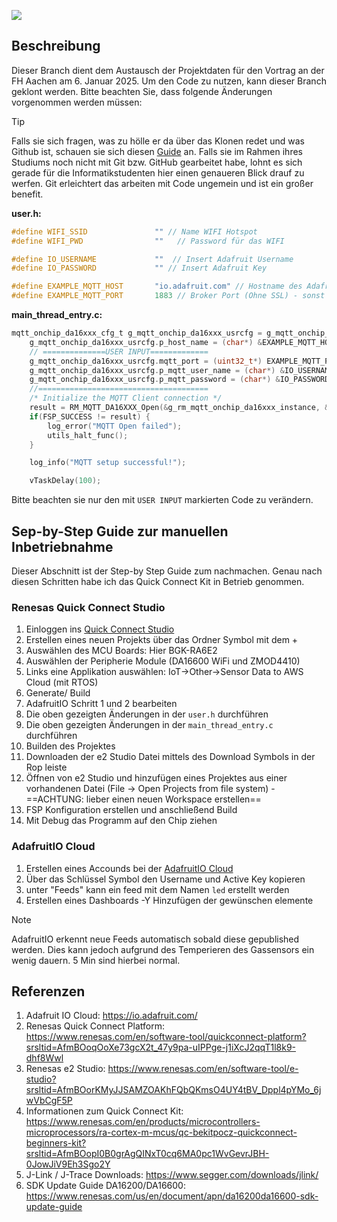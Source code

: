 
![](https://upload.wikimedia.org/wikipedia/commons/thumb/2/2b/Renesas_Electronics_logo.svg/1200px-Renesas_Electronics_logo.svg.png)

## Beschreibung
Dieser Branch dient dem Austausch der Projektdaten für den Vortrag an der FH Aachen am 6. Januar 2025. Um den Code zu nutzen, kann dieser Branch geklont werden. Bitte beachten Sie, dass folgende Änderungen vorgenommen werden müssen:

> [!TIP]
> Falls sie sich fragen, was zu hölle er da über das Klonen redet und was Github ist, schauen sie sich diesen [Guide](https://github.com/git-guides) an. Falls sie im Rahmen ihres Studiums noch nicht mit Git bzw. GitHub gearbeitet habe, lohnt es sich gerade für die Informatikstudenten hier einen genaueren Blick drauf zu werfen. Git erleichtert das arbeiten mit Code ungemein und ist ein großer benefit.


**user.h:**
```c
#define WIFI_SSID               "" // Name WIFI Hotspot
#define WIFI_PWD                ""   // Password für das WIFI

#define IO_USERNAME             ""  // Insert Adafruit Username
#define IO_PASSWORD             "" // Insert Adafruit Key

#define EXAMPLE_MQTT_HOST       "io.adafruit.com" // Hostname des Adafruit MQTT Brokers
#define EXAMPLE_MQTT_PORT       1883 // Broker Port (Ohne SSL) - sonst 8883
```
**main_thread_entry.c:**
```c
mqtt_onchip_da16xxx_cfg_t g_mqtt_onchip_da16xxx_usrcfg = g_mqtt_onchip_da16xxx_cfg;
    g_mqtt_onchip_da16xxx_usrcfg.p_host_name = (char*) &EXAMPLE_MQTT_HOST;
    // ==============USER INPUT=============
	g_mqtt_onchip_da16xxx_usrcfg.mqtt_port = (uint32_t*) EXAMPLE_MQTT_PORT;
    g_mqtt_onchip_da16xxx_usrcfg.p_mqtt_user_name = (char*) &IO_USERNAME;
    g_mqtt_onchip_da16xxx_usrcfg.p_mqtt_password = (char*) &IO_PASSWORD;
	//======================================
    /* Initialize the MQTT Client connection */
    result = RM_MQTT_DA16XXX_Open(&g_rm_mqtt_onchip_da16xxx_instance, &g_mqtt_onchip_da16xxx_usrcfg);
    if(FSP_SUCCESS != result) {
        log_error("MQTT Open failed");
        utils_halt_func();
    }

    log_info("MQTT setup successful!");

    vTaskDelay(100);
```
Bitte beachten sie nur den mit `USER INPUT` markierten Code zu verändern. 

## Sep-by-Step Guide zur manuellen Inbetriebnahme
Dieser Abschnitt ist der Step-by Step Guide zum nachmachen. Genau nach diesen Schritten habe ich das Quick Connect Kit in Betrieb genommen.

### Renesas Quick Connect Studio
1. Einloggen ins [Quick Connect Studio](https://www.renesas.com/en/software-tool/quickconnect-platform?srsltid=AfmBOoqOoXe73gcX2t_47y9pa-uIPPge-j1iXcJ2qqT1l8k9-dhf8Wwl)
2. Erstellen eines neuen Projekts über das Ordner Symbol mit dem + 
3. Auswählen des MCU Boards: Hier BGK-RA6E2
4. Auswählen der Peripherie Module (DA16600 WiFi und ZMOD4410)
5. Links eine Applikation auswählen: IoT->Other->Sensor Data to AWS Cloud (mit RTOS)
6. Generate/ Build 
7. AdafruitIO Schritt 1 und 2 bearbeiten
8. Die oben gezeigten Änderungen in der `user.h` durchführen
9. Die oben gezeigten Änderungen in der `main_thread_entry.c` durchführen
10. Builden des Projektes
11. Downloaden der e2 Studio Datei mittels des Download Symbols in der Rop leiste
12. Öffnen von e2 Studio und hinzufügen eines Projektes aus einer vorhandenen Datei (File -> Open Projects from file system) - ==ACHTUNG: lieber einen neuen Workspace erstellen==
13. FSP Konfiguration erstellen und anschließend Build 
14. Mit Debug das Programm auf den Chip ziehen


### AdafruitIO Cloud
1. Erstellen eines Accounds bei der [AdafruitIO Cloud](https://io.adafruit.com/)
2. Über das Schlüssel Symbol den Username und Active Key kopieren
3. unter "Feeds" kann ein feed mit dem Namen `led` erstellt werden
4. Erstellen eines Dashboards -Y Hinzufügen der gewünschen elemente

> [!NOTE]
> AdafruitIO erkennt neue Feeds automatisch sobald diese gepublished werden. Dies kann jedoch aufgrund des Temperieren des Gassensors ein wenig dauern. 5 Min sind hierbei normal.


## Referenzen
1. Adafruit IO Cloud: https://io.adafruit.com/
2. Renesas Quick Connect Platform: https://www.renesas.com/en/software-tool/quickconnect-platform?srsltid=AfmBOoqOoXe73gcX2t_47y9pa-uIPPge-j1iXcJ2qqT1l8k9-dhf8Wwl
3. Renesas e2 Studio: https://www.renesas.com/en/software-tool/e-studio?srsltid=AfmBOorKMyJJSAMZOAKhFQbQKmsO4UY4tBV_Dppl4pYMo_6jwVbCgF5P
4. Informationen zum Quick Connect Kit: https://www.renesas.com/en/products/microcontrollers-microprocessors/ra-cortex-m-mcus/qc-bekitpocz-quickconnect-beginners-kit?srsltid=AfmBOopI0B0grAgQINxT0cq6MA0pc1WvGevrJBH-0JowJiV9Eh3Sgo2Y
5. J-Link / J-Trace Downloads: https://www.segger.com/downloads/jlink/
6. SDK Update Guide DA16200/DA16600: https://www.renesas.com/us/en/document/apn/da16200da16600-sdk-update-guide
   
